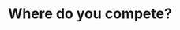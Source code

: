 ---
title: Where do you compete?
answer: |
  Throughout the season, different schools will host tournaments, meaning 
  that WUMT tends to travel. In recent years, teams have gone to Washington DC,
  Iowa City, Memphis, Los Angeles, Chicago, Nashville, Kansas City, Joliet and Orlando!
---